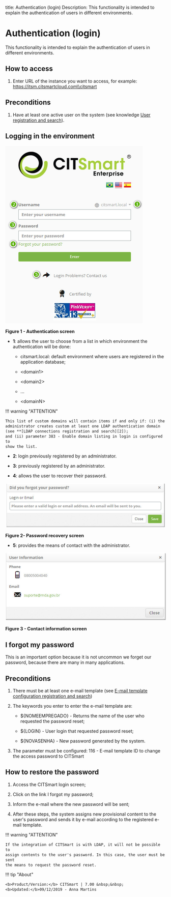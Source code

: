 title: Authentication (login)
Description: This functionality is intended to explain the authentication of users in different environments.

# Authentication (login)

This functionality is intended to explain the authentication of users in
different environments.

How to access
-------------

1.  Enter URL of the instance you want to access, for example:
    https://itsm.citsmartcloud.com\\citsmart

Preconditions
-------------

1.  Have at least one active user on the system (see knowledge [User
    registration and search][1]).

Logging in the environment
--------------------------

![Informações](images/autenti-img1.jpg)

**Figure 1 - Authentication screen**

- **1**: allows the user to choose from a list in which environment the authentication
will be done:

     -   citsmart.local: default environment where users are registered in the
        application database;

     -   \<domain1\>

     -   \<domain2\>

     -   ...

     -   \<domainN\>

!!! warning "ATTENTION"

    This list of custom domains will contain items if and only if: (i) the
    administrator creates custom at least one LDAP authentication domain
    (see **[LDAP connections registration and search][2]);
    and (ii) parameter 383 - Enable domain listing in login is configured to
    show the list.

- **2**: login previously registered by an administrator.

- **3**: previously registered by an administrator.

- **4**: allows the user to recover their password.

![Informações](images/autenti-img2.jpg)

**Figure 2- Password recovery screen**

- **5**: provides the means of contact with the administrator.

![Informações](images/autenti-img3.jpg)

**Figure 3 - Contact information screen**

I forgot my password
--------------------

This is an important option because it is not uncommon we forget our password,
because there are many in many applications.

Preconditions
-------------

1.  There must be at least one e-mail template (see [E-mail template
    configuration registration and search][3])

2.  The keywords you enter to enter the e-mail template are:

    -   \${NOMEEMPREGADO} - Returns the name of the user who requested the
        password reset;

    -   \${LOGIN} - User login that requested password reset;

    -   \${NOVASENHA} - New password generated by the system.

3.  The parameter must be configured: 116 - E-mail template ID to change the
    access password to CITSmart

How to restore the password
---------------------------

1.  Access the CITSmart login screen;

2.  Click on the link I forgot my password;

3.  Inform the e-mail where the new password will be sent;

4.  After these steps, the system assigns new provisional content to the user's
    password and sends it by e-mail according to the registered e-mail template.

!!! warning "ATTENTION"

    If the integration of CITSmart is with LDAP, it will not be possible to
    assign contents to the user's password. In this case, the user must be sent
    the means to request the password reset.

[1]:/en-us/citsmart-platform-7/initial-settings/access-settings/user/user-register.html
[2]:/en-us/citsmart-platform-7/plataform-administration/authentication/ldap.html
[3]:/en-us/citsmart-platform-7/plataform-administration/email-settings/configure-email-template.html
   
   
!!! tip "About"

    <b>Product/Version:</b> CITSmart | 7.00 &nbsp;&nbsp;
    <b>Updated:</b>09/12/2019 - Anna Martins
